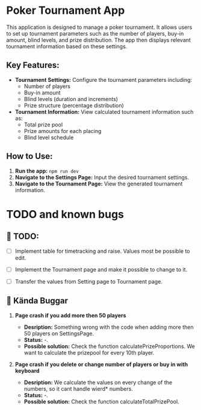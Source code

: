 # Poker Tournament App

This application is designed to manage a poker tournament. It allows users to set up tournament parameters such as the number of players, buy-in amount, blind levels, and prize distribution.  The app then displays relevant tournament information based on these settings.

## Key Features:

* **Tournament Settings:** Configure the tournament parameters including:
    * Number of players
    * Buy-in amount
    * Blind levels (duration and increments)
    * Prize structure (percentage distribution)
* **Tournament Information:** View calculated tournament information such as:
    * Total prize pool
    * Prize amounts for each placing
    * Blind level schedule

## How to Use:

1. **Run the app:** `npm run dev`
2. **Navigate to the Settings Page:**  Input the desired tournament settings.
3. **Navigate to the Tournament Page:** View the generated tournament information.


# TODO and known bugs

## 📝 TODO: 
- [ ] Implement table for timetracking and raise. Values most be possible to edit. 
- [ ] Implement the Tournament page and make it possible to change to it. 
- [ ] Transfer the values from Setting page to Tournament page. 


## 🐞 Kända Buggar
1. **Page crash if you add more then 50 players**
   - **Desription:** Something wrong with the code when adding more then 50 players on SettingsPage.
   - **Status:** -.
   - **Possible solution:** Check the function calculatePrizeProportions. We want to calculate the prizepool for every 10th player.

2. **Page crash if you delete or change number of players or buy in with keyboard**
   - **Desription:** We calculate the values on every change of the numbers, so it cant handle wierd* numbers. 
   - **Status:** -.
   - **Possible solution:** Check the function calculateTotalPrizePool. 

